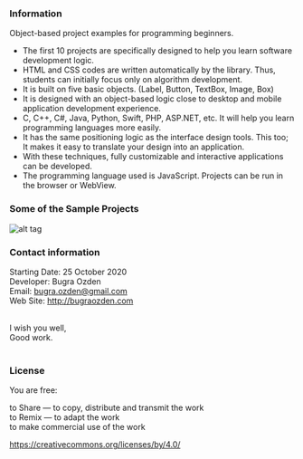 ### Information

Object-based project examples for programming beginners.<br />

* The first 10 projects are specifically designed to help you learn software development logic.
* HTML and CSS codes are written automatically by the library. Thus, students can initially focus only on algorithm development.
* It is built on five basic objects. (Label, Button, TextBox, Image, Box)
* It is designed with an object-based logic close to desktop and mobile application development experience.
* C, C++, C#, Java, Python, Swift, PHP, ASP.NET, etc. It will help you learn programming languages more easily.
* It has the same positioning logic as the interface design tools. This too; It makes it easy to translate your design into an application.
* With these techniques, fully customizable and interactive applications can be developed.
* The programming language used is JavaScript. Projects can be run in the browser or WebView.

### Some of the Sample Projects

![alt tag](https://bug7a.github.io/basic.js/preview.png)

### Contact information

Starting Date: 25 October 2020<br>
Developer: Bugra Ozden<br>
Email: bugra.ozden@gmail.com<br>
Web Site: http://bugraozden.com<br><br>

I wish you well,<br />
Good work.<br /><br />

### License

You are free:<br />

to Share — to copy, distribute and transmit the work<br />
to Remix — to adapt the work<br />
to make commercial use of the work<br />

<https://creativecommons.org/licenses/by/4.0/><br /><br />
